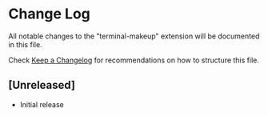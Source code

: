 # Change Log

All notable changes to the "terminal-makeup" extension will be documented in this file.

Check [Keep a Changelog](http://keepachangelog.com/) for recommendations on how to structure this file.

## [Unreleased]

- Initial release